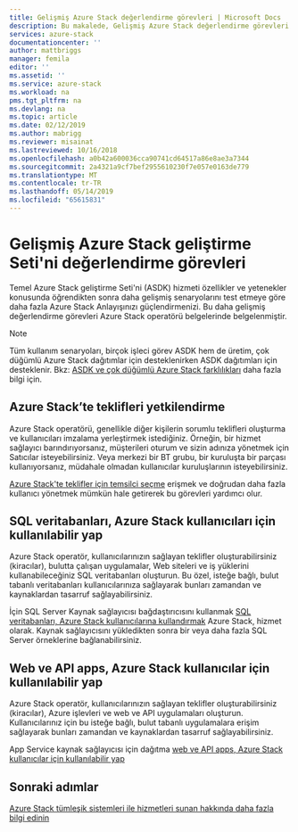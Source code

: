 ```yaml
---
title: Gelişmiş Azure Stack değerlendirme görevleri | Microsoft Docs
description: Bu makalede, Gelişmiş Azure Stack değerlendirme görevleri açıklar.
services: azure-stack
documentationcenter: ''
author: mattbriggs
manager: femila
editor: ''
ms.assetid: ''
ms.service: azure-stack
ms.workload: na
pms.tgt_pltfrm: na
ms.devlang: na
ms.topic: article
ms.date: 02/12/2019
ms.author: mabrigg
ms.reviewer: misainat
ms.lastreviewed: 10/16/2018
ms.openlocfilehash: a0b42a600036cca90741cd64517a86e8ae3a7344
ms.sourcegitcommit: 2a4321a9cf7bef2955610230f7e057e0163de779
ms.translationtype: MT
ms.contentlocale: tr-TR
ms.lasthandoff: 05/14/2019
ms.locfileid: "65615831"
---
```

# <a name="advanced-azure-stack-development-kit-evaluation-tasks"></a>Gelişmiş Azure Stack geliştirme Seti'ni değerlendirme görevleri
Temel Azure Stack geliştirme Seti'ni (ASDK) hizmeti özellikler ve yetenekler konusunda öğrendikten sonra daha gelişmiş senaryolarını test etmeye göre daha fazla Azure Stack Anlayışınızı güçlendirmenizi. Bu daha gelişmiş değerlendirme görevleri Azure Stack operatörü belgelerinde belgelenmiştir.

> [!NOTE]
> Tüm kullanım senaryoları, birçok işleci görev ASDK hem de üretim, çok düğümlü Azure Stack dağıtımlar için desteklenirken ASDK dağıtımları için desteklenir. Bkz: [ASDK ve çok düğümlü Azure Stack farklılıkları](asdk-what-is.md#asdk-and-multi-node-azure-stack-differences) daha fazla bilgi için.

## <a name="delegate-offers-in-azure-stack"></a>Azure Stack’te teklifleri yetkilendirme
Azure Stack operatörü, genellikle diğer kişilerin sorumlu teklifleri oluşturma ve kullanıcıları imzalama yerleştirmek istediğiniz. Örneğin, bir hizmet sağlayıcı barındırıyorsanız, müşterileri oturum ve sizin adınıza yönetmek için Satıcılar isteyebilirsiniz. Veya merkezi bir BT grubu, bir kuruluşta bir parçası kullanıyorsanız, müdahale olmadan kullanıcılar kuruluşlarının isteyebilirsiniz.

[Azure Stack'te teklifler için temsilci seçme](../operator/azure-stack-delegated-provider.md) erişmek ve doğrudan daha fazla kullanıcı yönetmek mümkün hale getirerek bu görevleri yardımcı olur.

## <a name="make-sql-databases-available-to-your-azure-stack-users"></a>SQL veritabanları, Azure Stack kullanıcıları için kullanılabilir yap
Azure Stack operatör, kullanıcılarınızın sağlayan teklifler oluşturabilirsiniz (kiracılar), bulutta çalışan uygulamalar, Web siteleri ve iş yüklerini kullanabileceğiniz SQL veritabanları oluşturun. Bu özel, isteğe bağlı, bulut tabanlı veritabanları kullanıcılarınıza sağlayarak bunları zamandan ve kaynaklardan tasarruf sağlayabilirsiniz.

İçin SQL Server Kaynak sağlayıcısı bağdaştırıcısını kullanmak [SQL veritabanları, Azure Stack kullanıcılarına kullandırmak](../operator/azure-stack-tutorial-sql-server.md) Azure Stack, hizmet olarak. Kaynak sağlayıcısını yükledikten sonra bir veya daha fazla SQL Server örneklerine bağlanabilirsiniz.

## <a name="make-web-and-api-apps-available-to-your-azure-stack-users"></a>Web ve API apps, Azure Stack kullanıcılar için kullanılabilir yap
Azure Stack operatör, kullanıcılarınızın sağlayan teklifler oluşturabilirsiniz (kiracılar), Azure işlevleri ve web ve API uygulamaları oluşturun. Kullanıcılarınız için bu isteğe bağlı, bulut tabanlı uygulamalara erişim sağlayarak bunları zamandan ve kaynaklardan tasarruf sağlayabilirsiniz.

App Service kaynak sağlayıcısı için dağıtma [web ve API apps, Azure Stack kullanıcılar için kullanılabilir yap](../operator/azure-stack-tutorial-app-service.md)

## <a name="next-steps"></a>Sonraki adımlar

[Azure Stack tümleşik sistemleri ile hizmetleri sunan hakkında daha fazla bilgi edinin](../operator/azure-stack-offer-services-overview.md)
